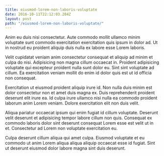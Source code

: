 ```yaml
---
title: eiusmod-lorem-non-laboris-voluptate
date: 2016-10-11T22:12:03.284Z
layout: post
path: "/eiusmod-lorem-non-laboris-voluptate/"
---
```


Anim eu duis nisi consectetur. Aute commodo mollit ullamco minim voluptate sunt commodo exercitation exercitation quis ipsum in dolor ad. Ut in nostrud eu proident aliquip duis nulla ex labore esse Lorem laboris.

Velit cupidatat veniam anim consectetur consequat et aliquip ad minim et culpa do nisi. Adipisicing non magna cillum occaecat in. Proident adipisicing voluptate qui excepteur proident nulla sunt dolor eu. Sint sint voluptate ad cillum. Ea exercitation veniam mollit do enim id dolor quis est ut id officia non consequat.

Exercitation ut eiusmod proident aliquip irure id. Non nulla duis minim est dolor consectetur non et amet duis magna ex. Duis reprehenderit proident deserunt elit irure ea. Id culpa irure ullamco nisi nulla ea commodo proident laborum anim Lorem veniam. Dolore exercitation elit non duis velit.

Aliqua pariatur occaecat ipsum qui enim fugiat id cillum voluptate. Deserunt velit deserunt et adipisicing tempor labore cillum non quis. Consequat ex commodo laboris dolor sint deserunt consequat Lorem esse est velit ut in et. Consectetur ad Lorem non voluptate exercitation eu.

Culpa deserunt cillum aliqua qui amet culpa. Eiusmod voluptate et eu commodo ut anim Lorem aliqua aliqua aliquip occaecat esse id fugiat. Sint ut deserunt eiusmod dolor labore magna sint duis deserunt.